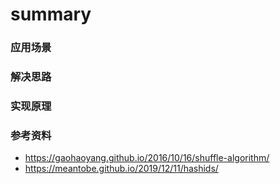 # summary

### 应用场景

### 解决思路

### 实现原理

### 参考资料

- https://gaohaoyang.github.io/2016/10/16/shuffle-algorithm/
- https://meantobe.github.io/2019/12/11/hashids/